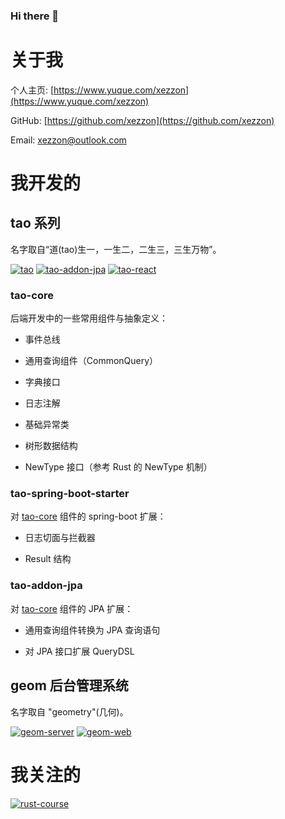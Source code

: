 ### Hi there 👋

<!--
**xezzon/xezzon** is a ✨ _special_ ✨ repository because its `README.md` (this file) appears on your GitHub profile.

Here are some ideas to get you started:

- 🔭 I’m currently working on ...
- 🌱 I’m currently learning ...
- 👯 I’m looking to collaborate on ...
- 🤔 I’m looking for help with ...
- 💬 Ask me about ...
- 📫 How to reach me: ...
- 😄 Pronouns: ...
- ⚡ Fun fact: ...
-->

# 关于我

个人主页: [https://www.yuque.com/xezzon](https://www.yuque.com/xezzon)

GitHub: [https://github.com/xezzon](https://github.com/xezzon)

Email: [xezzon@outlook.com](mailto:xezzon@outlook.com)

# 我开发的

## tao 系列

名字取自“道(tao)生一，一生二，二生三，三生万物”。

[![tao](https://github-readme-stats.vercel.app/api/pin/?username=xezzon&repo=tao)](https://github.com/xezzon/tao)
[![tao-addon-jpa](https://github-readme-stats.vercel.app/api/pin/?username=xezzon&repo=tao-addon-jpa)](https://github.com/xezzon/tao-addon-jpa)
[![tao-react](https://github-readme-stats.vercel.app/api/pin/?username=xezzon&repo=tao-react)](https://github.com/xezzon/tao-react)

### tao-core

后端开发中的一些常用组件与抽象定义：

- 事件总线

- 通用查询组件（CommonQuery）

- 字典接口

- 日志注解

- 基础异常类

- 树形数据结构

- NewType 接口（参考 Rust 的 NewType 机制）

### tao-spring-boot-starter

对 [tao-core](#tao-core) 组件的 spring-boot 扩展：

- 日志切面与拦截器

- Result 结构

### tao-addon-jpa

对 [tao-core](#tao-core) 组件的 JPA 扩展：

- 通用查询组件转换为 JPA 查询语句

- 对 JPA 接口扩展 QueryDSL

## geom 后台管理系统

名字取自 "geometry"(几何)。

[![geom-server](https://github-readme-stats.vercel.app/api/pin/?username=xezzon&repo=geom-server)](https://github.com/xezzon/geom-server)
[![geom-web](https://github-readme-stats.vercel.app/api/pin/?username=xezzon&repo=geom-web)](https://github.com/xezzon/geom-web)

# 我关注的

[![rust-course](https://github-readme-stats.vercel.app/api/pin/?username=sunface&repo=rust-course)](https://github.com/sunface/rust-course)
